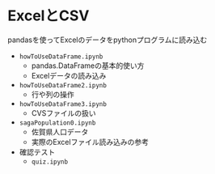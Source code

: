 # ExcelとCSV
pandasを使ってExcelのデータをpythonプログラムに読み込む
- `howToUseDataFrame.ipynb`
    - pandas.DataFrameの基本的使い方
    - Excelデータの読み込み
- `howToUseDataFrame2.ipynb`
    - 行や列の操作
- `howToUseDataFrame3.ipynb`
    - CVSファイルの扱い
- `sagaPopulation0.ipynb`
    - 佐賀県人口データ
    - 実際のExcelファイル読み込みの参考
- 確認テスト
    - `quiz.ipynb`
